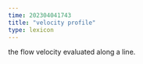 ```yaml
---
time: 202304041743
title: "velocity profile"
type: lexicon
---
```


the flow velocity evaluated along a line.
